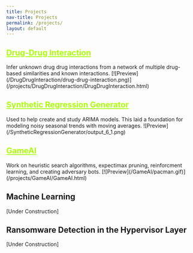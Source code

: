 ```yaml
---
title: Projects
nav-title: Projects
permalink: /projects/
layout: default
---
```


<h2 id="drug-drug-interaction"><a href="/projects/DrugDrugInteraction/DrugDrugInteraction.html" style="color: #aaff00">Drug-Drug Interaction</a></h2>
Infer unknown drug drug interactions from a network of multiple drug-based similarities and known interactions.
<https://github.com/linqs/psl-examples/tree/main/drug-drug-interaction>
[![Preview](/DrugDrugInteraction/drug-drug-interaction.png)](/projects/DrugDrugInteraction/DrugDrugInteraction.html)

<h2 id="synthetic-regression-generator"><a href="/projects/SyntheticRegressionGenerator/SyntheticGenerator.html" style="color: #aaff00">Synthetic Regression Generator</a></h2>
Used to help create and study ARIMA models. This laid a foundation for modeling noisy seasonal trends with moving averages.
![Preview](/SyntheticRegressionGenerator/output_6_1.png)


<h2 id="game-ai"><a href="/projects/GameAI/GameAI.html" style="color: #aaff00">GameAI </a></h2>
Work on heuristic search algorithms, expectimax pruning, reinforcment learning, and creating adversary bots.
[![Preview](/GameAI/pacman.gif)](/projects/GameAI/GameAI.html)


## Machine Learning

[Under Construction]


## Ransomware Detection in the Hypervisor Layer

[Under Construction]

